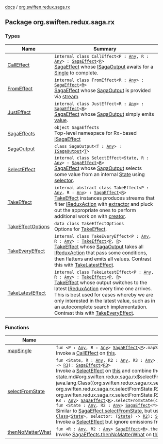 [docs](../index.md) / [org.swiften.redux.saga.rx](./index.md)

## Package org.swiften.redux.saga.rx

### Types

| Name | Summary |
|---|---|
| [CallEffect](-call-effect/index.md) | `internal class CallEffect<P : `[`Any`](https://kotlinlang.org/api/latest/jvm/stdlib/kotlin/-any/index.html)`, R : `[`Any`](https://kotlinlang.org/api/latest/jvm/stdlib/kotlin/-any/index.html)`> : `[`SagaEffect`](../org.swiften.redux.saga.common/-saga-effect/index.md)`<`[`R`](-call-effect/index.md#R)`>`<br>[SagaEffect](../org.swiften.redux.saga.common/-saga-effect/index.md) whose [ISagaOutput](../org.swiften.redux.saga.common/-i-saga-output/index.md) awaits for a [Single](#) to complete. |
| [FromEffect](-from-effect/index.md) | `internal class FromEffect<R : `[`Any`](https://kotlinlang.org/api/latest/jvm/stdlib/kotlin/-any/index.html)`> : `[`SagaEffect`](../org.swiften.redux.saga.common/-saga-effect/index.md)`<`[`R`](-from-effect/index.md#R)`>`<br>[SagaEffect](../org.swiften.redux.saga.common/-saga-effect/index.md) whose [SagaOutput](-saga-output/index.md) is provided via [stream](-from-effect/stream.md). |
| [JustEffect](-just-effect/index.md) | `internal class JustEffect<R : `[`Any`](https://kotlinlang.org/api/latest/jvm/stdlib/kotlin/-any/index.html)`> : `[`SagaEffect`](../org.swiften.redux.saga.common/-saga-effect/index.md)`<`[`R`](-just-effect/index.md#R)`>`<br>[SagaEffect](../org.swiften.redux.saga.common/-saga-effect/index.md) whose [SagaOutput](-saga-output/index.md) simply emits [value](-just-effect/value.md). |
| [SagaEffects](-saga-effects/index.md) | `object SagaEffects`<br>Top-level namespace for Rx-based [ISagaEffect](../org.swiften.redux.saga.common/-i-saga-effect.md) |
| [SagaOutput](-saga-output/index.md) | `class SagaOutput<T : `[`Any`](https://kotlinlang.org/api/latest/jvm/stdlib/kotlin/-any/index.html)`> : `[`ISagaOutput`](../org.swiften.redux.saga.common/-i-saga-output/index.md)`<`[`T`](-saga-output/index.md#T)`>` |
| [SelectEffect](-select-effect/index.md) | `internal class SelectEffect<State, R : `[`Any`](https://kotlinlang.org/api/latest/jvm/stdlib/kotlin/-any/index.html)`> : `[`SagaEffect`](../org.swiften.redux.saga.common/-saga-effect/index.md)`<`[`R`](-select-effect/index.md#R)`>`<br>[SagaEffect](../org.swiften.redux.saga.common/-saga-effect/index.md) whose [SagaOutput](-saga-output/index.md) selects some value from an internal [State](-select-effect/index.md#State) using [selector](-select-effect/selector.md). |
| [TakeEffect](-take-effect/index.md) | `internal abstract class TakeEffect<P : `[`Any`](https://kotlinlang.org/api/latest/jvm/stdlib/kotlin/-any/index.html)`, R : `[`Any`](https://kotlinlang.org/api/latest/jvm/stdlib/kotlin/-any/index.html)`> : `[`SagaEffect`](../org.swiften.redux.saga.common/-saga-effect/index.md)`<`[`R`](-take-effect/index.md#R)`>`<br>[TakeEffect](-take-effect/index.md) instances produces streams that filter [IReduxAction](../org.swiften.redux.core/-i-redux-action.md) with [extractor](-take-effect/extractor.md) and pluck out the appropriate ones to perform additional work on with [creator](-take-effect/creator.md). |
| [TakeEffectOptions](-take-effect-options/index.md) | `data class TakeEffectOptions`<br>Options for [TakeEffect](-take-effect/index.md). |
| [TakeEveryEffect](-take-every-effect/index.md) | `internal class TakeEveryEffect<P : `[`Any`](https://kotlinlang.org/api/latest/jvm/stdlib/kotlin/-any/index.html)`, R : `[`Any`](https://kotlinlang.org/api/latest/jvm/stdlib/kotlin/-any/index.html)`> : `[`TakeEffect`](-take-effect/index.md)`<`[`P`](-take-every-effect/index.md#P)`, `[`R`](-take-every-effect/index.md#R)`>`<br>[TakeEffect](-take-effect/index.md) whose [SagaOutput](-saga-output/index.md) takes all [IReduxAction](../org.swiften.redux.core/-i-redux-action.md) that pass some conditions, then flattens and emits all values. Contrast this with [TakeLatestEffect](-take-latest-effect/index.md). |
| [TakeLatestEffect](-take-latest-effect/index.md) | `internal class TakeLatestEffect<P : `[`Any`](https://kotlinlang.org/api/latest/jvm/stdlib/kotlin/-any/index.html)`, R : `[`Any`](https://kotlinlang.org/api/latest/jvm/stdlib/kotlin/-any/index.html)`> : `[`TakeEffect`](-take-effect/index.md)`<`[`P`](-take-latest-effect/index.md#P)`, `[`R`](-take-latest-effect/index.md#R)`>`<br>[TakeEffect](-take-effect/index.md) whose output switches to the latest [IReduxAction](../org.swiften.redux.core/-i-redux-action.md) every time one arrives. This is best used for cases whereby we are only interested in the latest value, such as in an autocomplete search implementation. Contrast this with [TakeEveryEffect](-take-every-effect/index.md). |

### Functions

| Name | Summary |
|---|---|
| [mapSingle](map-single.md) | `fun <P : `[`Any`](https://kotlinlang.org/api/latest/jvm/stdlib/kotlin/-any/index.html)`, R : `[`Any`](https://kotlinlang.org/api/latest/jvm/stdlib/kotlin/-any/index.html)`> `[`SagaEffect`](../org.swiften.redux.saga.common/-saga-effect/index.md)`<`[`P`](map-single.md#P)`>.mapSingle(transformer: (`[`P`](map-single.md#P)`) -> <ERROR CLASS><`[`R`](map-single.md#R)`>): `[`SagaEffect`](../org.swiften.redux.saga.common/-saga-effect/index.md)`<`[`R`](map-single.md#R)`>`<br>Invoke a [CallEffect](-call-effect/index.md) on [this](map-single/-this-.md). |
| [selectFromState](select-from-state.md) | `fun <State, R : `[`Any`](https://kotlinlang.org/api/latest/jvm/stdlib/kotlin/-any/index.html)`, R2 : `[`Any`](https://kotlinlang.org/api/latest/jvm/stdlib/kotlin/-any/index.html)`, R3 : `[`Any`](https://kotlinlang.org/api/latest/jvm/stdlib/kotlin/-any/index.html)`> `[`SagaEffect`](../org.swiften.redux.saga.common/-saga-effect/index.md)`<`[`R`](select-from-state.md#R)`>.selectFromState(cls: `[`Class`](http://docs.oracle.com/javase/6/docs/api/java/lang/Class.html)`<`[`State`](select-from-state.md#State)`>, selector: (`[`State`](select-from-state.md#State)`) -> `[`R2`](select-from-state.md#R2)`, combiner: (`[`R`](select-from-state.md#R)`, `[`R2`](select-from-state.md#R2)`) -> `[`R3`](select-from-state.md#R3)`): `[`SagaEffect`](../org.swiften.redux.saga.common/-saga-effect/index.md)`<`[`R3`](select-from-state.md#R3)`>`<br>Invoke a [SelectEffect](-select-effect/index.md) on [this](select-from-state/-this-.md) and combine the emitted values with [combiner](select-from-state.md#org.swiften.redux.saga.rx$selectFromState(org.swiften.redux.saga.common.SagaEffect((org.swiften.redux.saga.rx.selectFromState.R)), java.lang.Class((org.swiften.redux.saga.rx.selectFromState.State)), kotlin.Function1((org.swiften.redux.saga.rx.selectFromState.State, org.swiften.redux.saga.rx.selectFromState.R2)), kotlin.Function2((org.swiften.redux.saga.rx.selectFromState.R, org.swiften.redux.saga.rx.selectFromState.R2, org.swiften.redux.saga.rx.selectFromState.R3)))/combiner).`fun <State : `[`Any`](https://kotlinlang.org/api/latest/jvm/stdlib/kotlin/-any/index.html)`, R : `[`Any`](https://kotlinlang.org/api/latest/jvm/stdlib/kotlin/-any/index.html)`, R2 : `[`Any`](https://kotlinlang.org/api/latest/jvm/stdlib/kotlin/-any/index.html)`, R3 : `[`Any`](https://kotlinlang.org/api/latest/jvm/stdlib/kotlin/-any/index.html)`> `[`SagaEffect`](../org.swiften.redux.saga.common/-saga-effect/index.md)`<`[`R`](select-from-state.md#R)`>.selectFromState(cls: `[`KClass`](https://kotlinlang.org/api/latest/jvm/stdlib/kotlin.reflect/-k-class/index.html)`<`[`State`](select-from-state.md#State)`>, selector: (`[`State`](select-from-state.md#State)`) -> `[`R2`](select-from-state.md#R2)`, combiner: (`[`R`](select-from-state.md#R)`, `[`R2`](select-from-state.md#R2)`) -> `[`R3`](select-from-state.md#R3)`): `[`SagaEffect`](../org.swiften.redux.saga.common/-saga-effect/index.md)`<`[`R3`](select-from-state.md#R3)`>`<br>`fun <State : `[`Any`](https://kotlinlang.org/api/latest/jvm/stdlib/kotlin/-any/index.html)`, R2 : `[`Any`](https://kotlinlang.org/api/latest/jvm/stdlib/kotlin/-any/index.html)`> `[`SagaEffect`](../org.swiften.redux.saga.common/-saga-effect/index.md)`<*>.selectFromState(cls: `[`KClass`](https://kotlinlang.org/api/latest/jvm/stdlib/kotlin.reflect/-k-class/index.html)`<`[`State`](select-from-state.md#State)`>, selector: (`[`State`](select-from-state.md#State)`) -> `[`R2`](select-from-state.md#R2)`): `[`SagaEffect`](../org.swiften.redux.saga.common/-saga-effect/index.md)`<`[`R2`](select-from-state.md#R2)`>`<br>Similar to [SagaEffect.selectFromState](select-from-state.md), but uses [KClass](https://kotlinlang.org/api/latest/jvm/stdlib/kotlin.reflect/-k-class/index.html) instead of [Class](http://docs.oracle.com/javase/6/docs/api/java/lang/Class.html).`fun <State, R2 : `[`Any`](https://kotlinlang.org/api/latest/jvm/stdlib/kotlin/-any/index.html)`> `[`SagaEffect`](../org.swiften.redux.saga.common/-saga-effect/index.md)`<*>.selectFromState(cls: `[`Class`](http://docs.oracle.com/javase/6/docs/api/java/lang/Class.html)`<`[`State`](select-from-state.md#State)`>, selector: (`[`State`](select-from-state.md#State)`) -> `[`R2`](select-from-state.md#R2)`): `[`SagaEffect`](../org.swiften.redux.saga.common/-saga-effect/index.md)`<`[`R2`](select-from-state.md#R2)`>`<br>Invoke a [SelectEffect](-select-effect/index.md) but ignore emissions from [this](select-from-state/-this-.md). |
| [thenNoMatterWhat](then-no-matter-what.md) | `fun <R : `[`Any`](https://kotlinlang.org/api/latest/jvm/stdlib/kotlin/-any/index.html)`, R2 : `[`Any`](https://kotlinlang.org/api/latest/jvm/stdlib/kotlin/-any/index.html)`> `[`SagaEffect`](../org.swiften.redux.saga.common/-saga-effect/index.md)`<`[`R`](then-no-matter-what.md#R)`>.thenNoMatterWhat(defaultValue: `[`R2`](then-no-matter-what.md#R2)`): `[`SagaEffect`](../org.swiften.redux.saga.common/-saga-effect/index.md)`<`[`R2`](then-no-matter-what.md#R2)`>`<br>Invoke [SagaEffects.thenNoMatterWhat](-saga-effects/then-no-matter-what.md) on [this](then-no-matter-what/-this-.md). |
